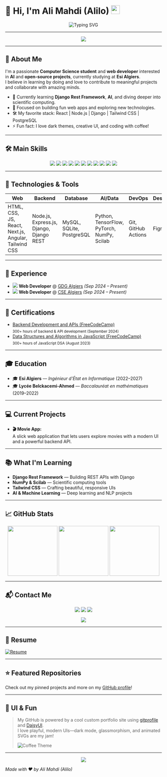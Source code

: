 # 👋 Hi, I'm Ali Mahdi (Alilo) <img src="https://media.giphy.com/media/hvRJCLFzcasrR4ia7z/giphy.gif" width="28">

<div align="center">
  <img src="https://readme-typing-svg.herokuapp.com?font=Fira+Code&weight=500&size=24&pause=1000&color=FC055B&center=true&vCenter=true&width=480&lines=Full+Stack+Web+Developer;AI+%7C+Open+Source+Enthusiast;Learning+%26+Building+Cool+Stuff" alt="Typing SVG" />
</div>

---

<p align="center">
  <img src="https://skillicons.dev/icons?i=js,ts,react,nodejs,express,python,django,angular,java,cpp,tailwind,figma,git,github,postgres,mysql,sqlite,tensorflow,pytorch,html,css" />
</p>

---

## 🚀 About Me

I'm a passionate **Computer Science student** and **web developer** interested in **AI** and **open-source projects**, currently studying at **Esi Algiers**.  
I believe in learning by doing and love to contribute to meaningful projects and collaborate with amazing minds.

- 🌱 Currently learning **Django Rest Framework**, **AI**, and diving deeper into scientific computing.
- 🔭 Focused on building fun web apps and exploring new technologies.
- 🛠️ My favorite stack: React | Node.js | Django | Tailwind CSS | PostgreSQL
- ⚡ Fun fact: I love dark themes, creative UI, and coding with coffee!

---


## 🛠️ Main Skills

<p align="center">
  <img src="https://img.shields.io/badge/-JavaScript-black?style=flat-square&logo=javascript" />
  <img src="https://img.shields.io/badge/-React-black?style=flat-square&logo=react" />
  <img src="https://img.shields.io/badge/-Node.js-black?style=flat-square&logo=node.js" />
  <img src="https://img.shields.io/badge/-Express.js-black?style=flat-square&logo=express" />
  <img src="https://img.shields.io/badge/-Tailwind_CSS-black?style=flat-square&logo=tailwind-css" />
  <img src="https://img.shields.io/badge/-Python-black?style=flat-square&logo=python" />
  <img src="https://img.shields.io/badge/-Django-black?style=flat-square&logo=django" />
  <img src="https://img.shields.io/badge/-Angular-black?style=flat-square&logo=angular" />
  <img src="https://img.shields.io/badge/-Java-black?style=flat-square&logo=java" />
  <img src="https://img.shields.io/badge/-C-black?style=flat-square&logo=c" />
  <img src="https://img.shields.io/badge/-Git-black?style=flat-square&logo=git" />
</p>

---

## 🧰 Technologies & Tools

| Web | Backend | Database | AI/Data | DevOps | Design | Networking |
|-----|---------|----------|---------|--------|--------|------------|
| HTML, CSS, JS, React, Next.js, Angular, Tailwind CSS | Node.js, Express.js, Django, Django REST | MySQL, SQLite, PostgreSQL | Python, TensorFlow, PyTorch, NumPy, Scilab | Git, GitHub Actions | Figma | Mininet, Cisco Packet Tracer |

---

## 💼 Experience

- <img src="https://img.icons8.com/color/28/000000/google-logo.png"/> **Web Developer** @ [GDG Algiers](https://gdg.community.dev/gdg-algiers/) *(Sep 2024 – Present)*
- <img src="https://img.icons8.com/color/28/000000/source-code.png"/> **Web Developer** @ [CSE Algiers](https://cse-esi.dz/) *(Sep 2024 – Present)*

---

## 🏅 Certifications

- [Backend Development and APIs (FreeCodeCamp)](https://www.freecodecamp.org/certification/Ali_Mahdi/back-end-development-and-apis)  
  <sub>300+ hours of backend & API development (September 2024)</sub>
- [Data Structures and Algorithms in JavaScript (FreeCodeCamp)](https://www.freecodecamp.org/certification/Ali_Mahdi/javascript-algorithms-and-data-structures)  
  <sub>300+ hours of JavaScript DSA (August 2023)</sub>

---

## 🎓 Education

- 🎓 **Esi Algiers** — *Ingénieur d'État en Informatique* (2022–2027)
- 🎓 **Lycée Belckacemi-Ahmed** — *Baccalauréat en mathématiques* (2019–2022)

---

## 💻 Current Projects

- **🎬 Movie App:**  
  A slick web application that lets users explore movies with a modern UI and a powerful backend API.

---

## 📚 What I'm Learning

- **Django Rest Framework** — Building REST APIs with Django
- **NumPy & Scilab** — Scientific computing tools
- **Tailwind CSS** — Crafting beautiful, responsive UIs
- **AI & Machine Learning** — Deep learning and NLP projects

---

## 📈 GitHub Stats

<p align="center">
  <img src="https://github-readme-stats.vercel.app/api?username=Alilo2005&show_icons=true&theme=coffee&hide_title=true&count_private=true" height="160"/>
  <img src="https://github-readme-streak-stats.herokuapp.com/?user=Alilo2005&theme=coffee" height="160"/>
  <img src="https://github-readme-stats.vercel.app/api/top-langs/?username=Alilo2005&layout=compact&theme=coffee" height="160"/>
</p>

---

## 📬 Contact Me

<p align="center">
  <a href="https://www.linkedin.com/in/mahdi-ali-59b08829b"><img src="https://img.shields.io/badge/LinkedIn-Mahdi%20Ali-blue?logo=linkedin&style=for-the-badge" /></a>
  <a href="https://instagram.com/mahdiali9893"><img src="https://img.shields.io/badge/Instagram-@mahdiali9893-E4405F?logo=instagram&style=for-the-badge" /></a>
  <a href="mailto:ma_mahdi@esi.dz"><img src="https://img.shields.io/badge/Email-ma_mahdi@esi.dz-red?logo=gmail&style=for-the-badge" /></a>
</p>
<p align="center">
  <img src="https://img.shields.io/badge/Phone-%2B213667622648-blue?style=for-the-badge&logo=phone" />
</p>

---

## 📄 Resume

[![Resume](https://img.shields.io/badge/Download-Resume-brightgreen?style=for-the-badge&logo=google-drive)](https://docs.google.com/document/d/17VFrGbotdwOr6415Gual3rwFuQecGy3z/edit?usp=drive_link&ouid=114092860076964475305&rtpof=true&sd=true)

---

## ⭐ Featured Repositories

Check out my pinned projects and more on my [GitHub profile](https://github.com/Alilo2005)!

---

## 🎨 UI & Fun

> My GitHub is powered by a cool custom portfolio site using [gitprofile](https://github.com/arifszn/gitprofile) and [DaisyUI](https://daisyui.com/).  
> I love playful, modern UIs—dark mode, glassmorphism, and animated SVGs are my jam!  
>  
> ![Coffee Theme](https://img.shields.io/badge/Theme-Coffee%20by%20DaisyUI-brown?style=for-the-badge&logo=buymeacoffee)

---

<div align="center">
  <img src="https://capsule-render.vercel.app/api?type=waving&color=auto&height=120&section=footer"/>
</div>

_Made with ❤️ by Ali Mahdi (Alilo)_
